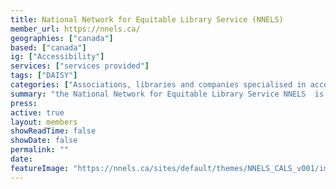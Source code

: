 ```yaml
---
title: National Network for Equitable Library Service (NNELS)
member_url: https://nnels.ca/
geographies: ["canada"]
based: ["canada"]
ig: ["Accessibility"] 
services: ["services provided"] 
tags: ["DAISY"]
categories: ["Associations, libraries and companies specialised in accessibility services"]
summary: "the National Network for Equitable Library Service NNELS  is a repository of content owned and sustained by Canadian public libraries."
press:
active: true
layout: members
showReadTime: false
showDate: false
permalink: ""
date: 
featureImage: "https://nnels.ca/sites/default/themes/NNELS_CALS_v001/images/NNELS-Header-Logo-CC0000.png"
---
```

